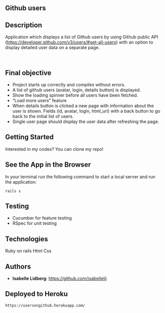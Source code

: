 ## Github users 
 
## Description

Application which displays a list of Github users by using Github public API (https://developer.github.com/v3/users/#get-all-users) with an option to display detailed user data on a separate page.

 
## Final objective
- Project starts up correctly and compiles without errors.
- A list of github users (avatar, login, details button) is displayed. 
- Show the loading spinner before all users have been fetched.
- “Load more users” feature
- When details button is clicked a new page with information about the user is shown. Fields (id, avatar, login, html_url) with a back button to go back to the initial list of users.
- Single user page should display the user data after refreshing the page.

## Getting Started

Interested in my codes?
You can clone my repo!


## See the App in the Browser

In your terminal run the following command to start a local server and run the application:

```
rails s
```

## Testing

* Cucumber for feature testing
* RSpec for unit testing

## Technologies

Ruby on rails
Html
Css

## Authors

* **Isabelle Lidberg**: https://github.com/isabellelii

## Deployed to Heroku 

```
https://usersongithub.herokuapp.com/
```
